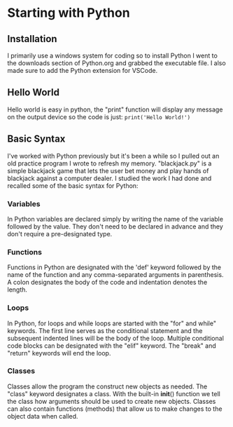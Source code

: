# Starting with Python

## Installation
I primarily use a windows system for coding so to install Python I went to the downloads section of Python.org and grabbed the executable file. I also made sure to add the Python extension for VSCode. 

## Hello World
Hello world is easy in python, the "print" function will display any message on the output device so the code is just:
`print('Hello World!')`

## Basic Syntax

I've worked with Python previously but it's been a while so I pulled out an old practice program I wrote to refresh my memory. "blackjack.py" is a simple blackjack game that lets the user bet money and play hands of blackjack against a computer dealer. I studied the work I had done and recalled some of the basic syntax for Python:

### Variables
In Python variables are declared simply by writing the name of the variable followed by the value. They don't need to be declared in advance and they don't require a pre-designated type. 

### Functions
Functions in Python are designated with the 'def' keyword followed by the name of the function and any comma-separated arguments in parenthesis. A colon designates the body of the code and indentation denotes the length.

### Loops
In Python, for loops and while loops are started with the "for" and while" keywords. The first line serves as the conditional statement and the subsequent indented lines will be the body of the loop. Multiple conditional code blocks can be designated with the "elif" keyword. The "break" and "return" keywords will end the loop.

### Classes
Classes allow the program the construct new objects as needed. The "class" keyword designates a class. With the built-in __init__() function we tell the class how arguments should be used to create new objects. Classes can also contain functions (methods) that allow us to make changes to the object data when called.  